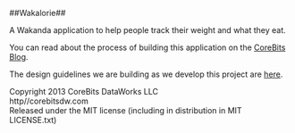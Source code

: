 ##Wakalorie##

A Wakanda application to help people track their weight and what they eat.

You can read about the process of building this application on the [CoreBits Blog](http://www.corebitsdw.com/blog).

The design guidelines we are building as we develop this project are [here](https://github.com/swelshh/Wakanda_Design_Guidelines).

Copyright 2013 CoreBits DataWorks LLC  
http//corebitsdw.com  
Released under the MIT license (including in distribution in MIT LICENSE.txt)  
